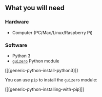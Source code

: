 ## What you will need

### Hardware

* Computer (PC/Mac/Linux/Raspberry Pi)

### Software

* Python 3
* [`guizero`](https://lawsie.github.io/guizero/) Python module

[[[generic-python-install-python3]]]

You can use `pip` to install the `guizero` module:

[[[generic-python-installing-with-pip]]]
